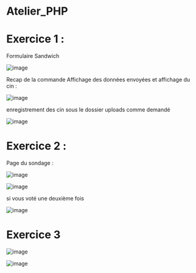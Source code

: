 # Atelier_PHP

# Exercice 1 :

Formulaire Sandwich 

![image](https://user-images.githubusercontent.com/73075992/168176837-41b77ef0-fb36-41ce-add0-2d6884309547.png)

Recap de la commande 
Affichage des données envoyées et affichage du cin :


![image](https://user-images.githubusercontent.com/73075992/168177284-f8e40bd2-0646-436e-ba78-204bef258c65.png)

enregistrement des cin sous le dossier uploads comme demandé

![image](https://user-images.githubusercontent.com/73075992/168177544-56eca984-dad7-4d80-80b9-929447aceb3e.png)

# Exercice 2 :

Page du sondage :

![image](https://user-images.githubusercontent.com/73075992/168270791-693c3a79-86c7-4ba0-8dc0-ffe3b6dd6343.png)

![image](https://user-images.githubusercontent.com/73075992/168270927-d13b803c-8750-4f18-be43-db3f5bf45e84.png)


si vous voté une deuxième fois

![image](https://user-images.githubusercontent.com/73075992/168270830-b83fa93d-9e26-4449-9aa5-51d18695ee8b.png)

# Exercice 3

![image](https://user-images.githubusercontent.com/73075992/168296045-b24cf4a6-9cc1-43ef-ae21-9445e31496fb.png)

![image](https://user-images.githubusercontent.com/73075992/168296463-e1696aef-6c63-47b0-b00c-0be55fbbcfc0.png)
